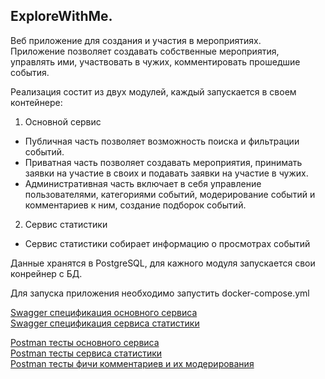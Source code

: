 ## ExploreWithMe.

Веб приложение для создания и участия в мероприятиях.  
Приложение позволяет создавать собственные мероприятия, управлять ими, участвовать в чужих, комментировать прошедшие события.  

Реализация состит из двух модулей, каждый запускается в своем контейнере:
1. Основной сервис
- Публичная часть позволяет возможность поиска и фильтрации событий.
- Приватная часть позволяет создавать мероприятия, принимать заявки на участие в своих и подавать заявки на участие в чужих.
- Административная часть включает в себя управление пользователями, категориями событий, модерирование событий и комментариев к ним, создание подборок событий.
2. Сервис статистики
- Сервис статистики собирает информацию о просмотрах событий

Данные хранятся в PostgreSQL, для кажного модуля запускается свои конрейнер с БД.

Для запуска приложения необходимо запустить docker-compose.yml
  
[Swagger спецификация основного сервиса](https://github.com/MaxxMurygin/java-explore-with-me/blob/main/ewm-main-service-spec.json)  
[Swagger спецификация сервиса статистики](https://github.com/MaxxMurygin/java-explore-with-me/blob/main/ewm-stats-service-spec.json)

[Postman тесты основного сервиса](https://github.com/MaxxMurygin/java-explore-with-me/blob/main/postman/ewm-main-service.json)  
[Postman тесты сервиса статистики](https://github.com/MaxxMurygin/java-explore-with-me/blob/main/postman/ewm-stat-service.json)  
[Postman тесты фичи комментариев и их модерирования](https://github.com/MaxxMurygin/java-explore-with-me/blob/main/postman/feature.json)  
